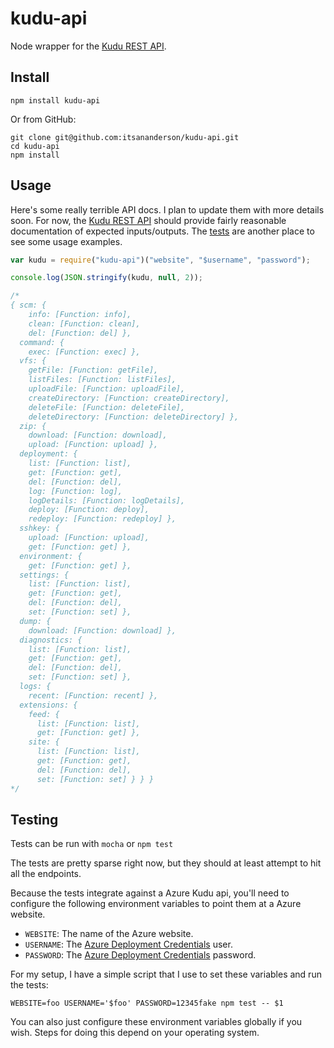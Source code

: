 # kudu-api
Node wrapper for the [Kudu REST API](https://github.com/projectkudu/kudu/wiki/REST-API).

Install
---

`npm install kudu-api`

Or from GitHub:

```
git clone git@github.com:itsananderson/kudu-api.git
cd kudu-api
npm install
```

Usage
---

Here's some really terrible API docs.
I plan to update them with more details soon.
For now, the [Kudu REST API](https://github.com/projectkudu/kudu/wiki/REST-API) should provide fairly reasonable documentation of expected inputs/outputs. The [tests](https://github.com/itsananderson/kudu-api/tree/master/test) are another place to see some usage examples.

```javascript
var kudu = require("kudu-api")("website", "$username", "password");

console.log(JSON.stringify(kudu, null, 2));

/*
{ scm: {
    info: [Function: info],
    clean: [Function: clean],
    del: [Function: del] },
  command: {
    exec: [Function: exec] },
  vfs: {
    getFile: [Function: getFile],
    listFiles: [Function: listFiles],
    uploadFile: [Function: uploadFile],
    createDirectory: [Function: createDirectory],
    deleteFile: [Function: deleteFile],
    deleteDirectory: [Function: deleteDirectory] },
  zip: {
    download: [Function: download],
    upload: [Function: upload] },
  deployment: {
    list: [Function: list],
    get: [Function: get],
    del: [Function: del],
    log: [Function: log],
    logDetails: [Function: logDetails],
    deploy: [Function: deploy],
    redeploy: [Function: redeploy] },
  sshkey: {
    upload: [Function: upload],
    get: [Function: get] },
  environment: {
    get: [Function: get] },
  settings: {
    list: [Function: list],
    get: [Function: get],
    del: [Function: del],
    set: [Function: set] },
  dump: {
    download: [Function: download] },
  diagnostics: {
    list: [Function: list],
    get: [Function: get],
    del: [Function: del],
    set: [Function: set] },
  logs: {
    recent: [Function: recent] },
  extensions: {
    feed: {
      list: [Function: list],
      get: [Function: get] },
    site: {
      list: [Function: list],
      get: [Function: get],
      del: [Function: del],
      set: [Function: set] } } }
*/

```

Testing
---

Tests can be run with `mocha` or `npm test`

The tests are pretty sparse right now, but they should at least attempt to hit all the endpoints.

Because the tests integrate against a Azure Kudu api, you'll need to configure the following environment variables to point them at a Azure website.

* `WEBSITE`: The name of the Azure website.
* `USERNAME`: The [Azure Deployment Credentials](https://github.com/projectkudu/kudu/wiki/Deployment-credentials) user.
* `PASSWORD`: The [Azure Deployment Credentials](https://github.com/projectkudu/kudu/wiki/Deployment-credentials) password.

For my setup, I have a simple script that I use to set these variables and run the tests:

```
WEBSITE=foo USERNAME='$foo' PASSWORD=12345fake npm test -- $1
```

You can also just configure these environment variables globally if you wish. Steps for doing this depend on your operating system.

